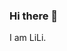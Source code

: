 ### Hi there 👋
I am LiLi.

<!--
**xiaozhiliaoo/xiaozhiliaoo** is a ✨ _special_ ✨ repository because its `README.md` (this file) appears on your GitHub profile.

Here are some ideas to get you started:

- 🔭 I’m currently working on blockchain company



- 🌱 I’m currently learning ...
https://github.com/xiaozhiliaoo/my-slides

- 👯 I’m looking to collaborate on ...

- 🤔 I’m looking for help with ...

- 💬 Ask me about ...

- 📫 How to reach me: ...

- 😄 Pronouns: ...

- ⚡ Fun fact: ...
-->
